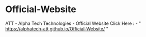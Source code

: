 # Official-Website
ATT - Alpha Tech Technologies - Official Website
Click Here : - " https://alphatech-att.github.io/Official-Website/ "
